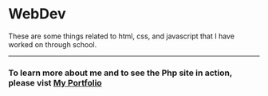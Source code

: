 # WebDev

These are some things related to html, css, and javascript that I have worked on through school. 
___
### To learn more about me and to see the Php site in action, please vist [My Portfolio](https://calexreed.dev/ "Connor Reeds Portfolio")
